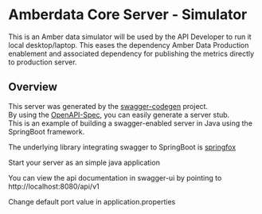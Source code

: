 # Amberdata Core Server - Simulator

  This is an Amber data simulator will be used by the API Developer to run it local desktop/laptop.
  This eases the dependency Amber Data Production enablement and associated dependency for publishing the metrics directly to production server.
 

## Overview  
This server was generated by the [swagger-codegen](https://github.com/swagger-api/swagger-codegen) project.  
By using the [OpenAPI-Spec](https://github.com/swagger-api/swagger-core), you can easily generate a server stub.  
This is an example of building a swagger-enabled server in Java using the SpringBoot framework.  

The underlying library integrating swagger to SpringBoot is [springfox](https://github.com/springfox/springfox)  

Start your server as an simple java application  

You can view the api documentation in swagger-ui by pointing to  
http://localhost:8080/api/v1 

Change default port value in application.properties